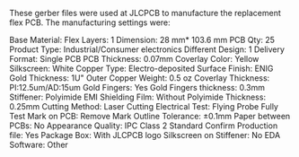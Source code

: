 These gerber files were used at JLCPCB to manufacture the replacement flex PCB. The manufacturing settings were:

Base Material: Flex
Layers: 1
Dimension: 28 mm* 103.6 mm
PCB Qty: 25
Product Type: Industrial/Consumer electronics
Different Design: 1
Delivery Format: Single PCB
PCB Thickness: 0.07mm
Coverlay Color: Yellow
Silkscreen: White
Copper Type: Electro-deposited
Surface Finish: ENIG
Gold Thickness: 1U"
Outer Copper Weight: 0.5 oz
Coverlay Thickness: PI:12.5um/AD:15um
Gold Fingers: Yes
Gold Fingers thickness: 0.3mm
Stiffener: Polyimide
EMI Shielding Film: Without
Polyimide Thickness: 0.25mm
Cutting Method: Laser Cutting
Electrical Test: Flying Probe Fully Test
Mark on PCB: Remove Mark
Outline Tolerance: ±0.1mm
Paper between PCBs: No
Appearance Quality: IPC Class 2 Standard
Confirm Production file: Yes 
Package Box: With JLCPCB logo
Silkscreen on Stiffener: No
EDA Software: Other
